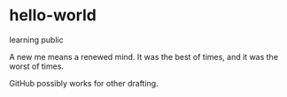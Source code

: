 # hello-world
learning public

A new me means a renewed mind.
It was the best of times, and it was the worst of times.

GitHub possibly works for other drafting.
